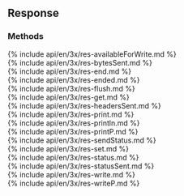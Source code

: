 <h2 id="res">Response</h2>

<h3 id='res-methods'>Methods</h3>

<section markdown="1">
  {% include api/en/3x/res-availableForWrite.md %}
</section>

<section markdown="1">
  {% include api/en/3x/res-bytesSent.md %}
</section>

<section markdown="1">
  {% include api/en/3x/res-end.md %}
</section>

<section markdown="1">
  {% include api/en/3x/res-ended.md %}
</section>

<section markdown="1">
  {% include api/en/3x/res-flush.md %}
</section>

<section markdown="1">
  {% include api/en/3x/res-get.md %}
</section>

<section markdown="1">
  {% include api/en/3x/res-headersSent.md %}
</section>

<section markdown="1">
  {% include api/en/3x/res-print.md %}
</section>

<section markdown="1">
  {% include api/en/3x/res-println.md %}
</section>

<section markdown="1">
  {% include api/en/3x/res-printP.md %}
</section>

<section markdown="1">
  {% include api/en/3x/res-sendStatus.md %}
</section>

<section markdown="1">
  {% include api/en/3x/res-set.md %}
</section>

<section markdown="1">
  {% include api/en/3x/res-status.md %}
</section>

<section markdown="1">
  {% include api/en/3x/res-statusSent.md %}
</section>

<section markdown="1">
  {% include api/en/3x/res-write.md %}
</section>

<section markdown="1">
  {% include api/en/3x/res-writeP.md %}
</section>